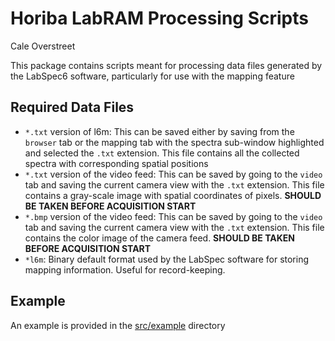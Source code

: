 # Horiba LabRAM Processing Scripts

Cale Overstreet

This package contains scripts meant for processing data files generated by the LabSpec6 software, particularly for use with the mapping feature

## Required Data Files

- `*.txt` version of l6m: This can be saved either by saving from the `browser` tab or the mapping tab with the spectra sub-window highlighted and selected the `.txt` extension. This file contains all the collected spectra with corresponding spatial positions
- `*.txt` version of the video feed: This can be saved by going to the `video` tab and saving the current camera view with the `.txt` extension. This file contains a gray-scale image with spatial coordinates of pixels. **SHOULD BE TAKEN BEFORE ACQUISITION START**
- `*.bmp` version of the video feed: This can be saved by going to the `video` tab and saving the current camera view with the `.txt` extension. This file contains the color image of the camera feed. **SHOULD BE TAKEN BEFORE ACQUISITION START**
- `*l6m`: Binary default format used by the LabSpec software for storing mapping information. Useful for record-keeping.

## Example

An example is provided in the [src/example](src/example) directory
